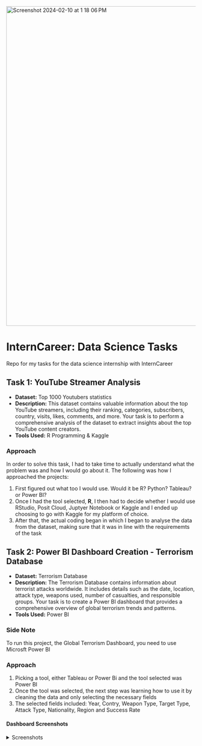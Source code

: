 <img width="850" alt="Screenshot 2024-02-10 at 1 18 06 PM" src="https://github.com/akebu6/InternCareer-Data-Science-Tasks/assets/74776297/ba716b8a-8016-40d9-885f-cbfc0d22824c">

# InternCareer: Data Science Tasks
Repo for my tasks for the data science internship with InternCareer

## Task 1: YouTube Streamer Analysis
- **Dataset:** Top 1000 Youtubers statistics
- **Description:** This dataset contains valuable information about the top YouTube streamers, including their ranking, categories, subscribers, country, visits, likes, comments, and more. Your task is to perform a comprehensive analysis of the dataset to extract insights about the top YouTube content creators.
- **Tools Used:** R Programming & Kaggle

### Approach
In order to solve this task, I had to take time to actually understand what the problem was and how I would go about it. The following was how I approached the projects:
1. First figured out what too I would use. Would it be R? Python? Tableau? or Power BI?
2. Once I had the tool selected, **R**, I then had to decide whether I would use RStudio, Posit Cloud, Juptyer Notebook or Kaggle and I ended up choosing to go with Kaggle for my platform of choice.
3. After that, the actual coding began in which I began to analyse the data from the dataset, making sure that it was in line with the requirememts of the task

## Task 2: Power BI Dashboard Creation - Terrorism Database
- **Dataset:** Terrorism Database
- **Description:** The Terrorism Database contains information about terrorist attacks worldwide. It includes details such as the date, location, attack type,
weapons used, number of casualties, and responsible groups. Your task is to create a Power BI dashboard that provides a comprehensive overview of global terrorism trends and patterns.
- **Tools Used:** Power BI

### Side Note
To run this project, the Global Terrorism Dashboard, you need to use Microsft Power BI

### Approach
1. Picking a tool, either Tableau or Power Bi and the tool selected was Power BI
2. Once the tool was selected, the next step was learning how to use it by cleaning the data and only selecting the necessary fields
3. The selected fields included: Year, Contry, Weapon Type, Target Type, Attack Type, Nationality, Region and Success Rate

#### Dashboard Screenshots
<details>
  <summary>Screenshots</summary>summary>
  <img width="500" alt="Screenshot 2024-02-03 at 6 30 19 PM" src="https://github.com/akebu6/InternCareer-Data-Science-Tasks/assets/74776297/d524c1bf-032f-4131-8e19-91c3b2aa613d">
  <img width="500" alt="Screenshot 2024-02-03 at 6 32 57 PM" src="https://github.com/akebu6/InternCareer-Data-Science-Tasks/assets/74776297/0e125bfb-1654-4070-9097-c614a5459d3a">
  <img width="500" alt="Screenshot 2024-02-03 at 6 31 50 PM" src="https://github.com/akebu6/InternCareer-Data-Science-Tasks/assets/74776297/be45c815-bfbe-4183-b876-01f827e02f87">
  <img width="500" alt="Screenshot 2024-02-03 at 6 32 22 PM" src="https://github.com/akebu6/InternCareer-Data-Science-Tasks/assets/74776297/277fc4a2-00ae-4a4e-950d-3d6aa9540b10">
  <img width="500" alt="Screenshot 2024-02-03 at 6 32 34 PM" src="https://github.com/akebu6/InternCareer-Data-Science-Tasks/assets/74776297/90133e11-4687-4da9-92de-370f0e081c44">
  <img width="500" alt="Screenshot 2024-02-03 at 6 32 44 PM" src="https://github.com/akebu6/InternCareer-Data-Science-Tasks/assets/74776297/5efe34e9-dee8-4a12-9116-d04906fa862d"></details>
